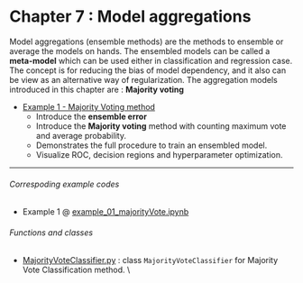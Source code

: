# Chapter 7 : Model aggregations
Model aggregations (ensemble methods) are the methods to ensemble or average the models on hands. The ensembled models can be called a **meta-model** which can be used either in classification and regression case. The concept is for reducing the bias of model dependency, and it also can be view as an alternative way of regularization. The aggregation models introduced in this chapter are : **Majority voting**

- [Example 1 - Majority Voting method](example_01_majorityVote.ipynb)
   - Introduce the **ensemble error**
   - Introduce the **Majority voting** method with counting maximum vote and average probability.
   - Demonstrates the full procedure to train an ensembled model.
   - Visualize ROC, decision regions and hyperparameter optimization.

---
###### Correspoding example codes
* Example 1 @ [example_01_majorityVote.ipynb](example_01_majorityVote.ipynb)

###### Functions and classes  
* [MajorityVoteClassifier.py](MajorityVoteClassifier.py) : class `MajorityVoteClassifier` for Majority Vote Classification method. \

